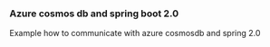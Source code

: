 ### Azure cosmos db and spring boot 2.0

Example how to communicate with azure cosmosdb and spring 2.0